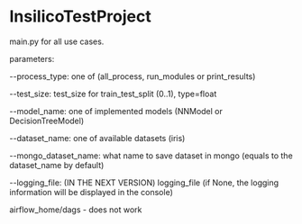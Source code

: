 # InsilicoTestProject
main.py for all use cases.

parameters:

--process_type: one of (all_process, run_modules or print_results)

--test_size: test_size for train_test_split (0..1), type=float

--model_name: one of implemented models (NNModel or DecisionTreeModel)

--dataset_name: one of available datasets (iris)

--mongo_dataset_name: what name to save dataset in mongo (equals to the dataset_name by default)

--logging_file: (IN THE NEXT VERSION) logging_file (if None, the logging information will be displayed in the console)
    
    
airflow_home/dags - does not work
